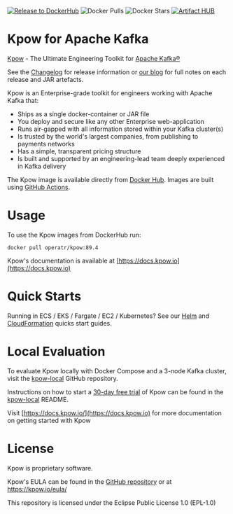 [![Release to DockerHub](https://github.com/operatr-io/kpow/actions/workflows/release.yml/badge.svg?branch=main)](https://github.com/operatr-io/kpow/actions/workflows/release.yml)
![Docker Pulls](https://img.shields.io/docker/pulls/operatr/operatr)
![Docker Stars](https://img.shields.io/docker/stars/operatr/kpow)
[![Artifact HUB](https://img.shields.io/endpoint?url=https://artifacthub.io/badge/repository/kpow)](https://artifacthub.io/packages/search?repo=kpow)

# Kpow for Apache Kafka

[Kpow](https://kpow.io) - The Ultimate Engineering Toolkit for [Apache Kafka®](http://kafka.apache.org/)

See the [Changelog](CHANGELOG.md) for release information or [our blog](https://kpow.io/category/releases/) for full notes on each release and JAR artefacts.

Kpow is an Enterprise-grade toolkit for engineers working with Apache Kafka that:

* Ships as a single docker-container or JAR file
* You deploy and secure like any other Enterprise web-application
* Runs air-gapped with all information stored within your Kafka cluster(s)
* Is trusted by the world's largest companies, from publishing to payments networks
* Has a simple, transparent pricing structure
* Is built and supported by an engineering-lead team deeply experienced in Kafka delivery

The Kpow image is available directly from [Docker Hub](https://hub.docker.com/r/operatr/kpow). Images are built using [GitHub Actions](https://github.com/operatr-io/kpow/actions/workflows/build.yml).

# Usage

To use the Kpow images from DockerHub run:

```
docker pull operatr/kpow:89.4
```

Kpow's documentation is available at [https://docs.kpow.io](https://docs.kpow.io)

# Quick Starts

Running in ECS / EKS / Fargate / EC2 / Kubernetes? See our [Helm](https://github.com/operatr-io/kpow-helm-charts) and [CloudFormation](https://github.com/operatr-io/kpow-cloudformation) quicks start guides.

# Local Evaluation

To evaluate Kpow locally with Docker Compose and a 3-node Kafka cluster, visit the [kpow-local](https://github.com/operatr-io/kpow-local) GitHub repository.

Instructions on how to start a [30-day free trial](https://kpow.io/try) of Kpow can be found in the [kpow-local](https://github.com/operatr-io/kpow-local) README.

Visit [https://docs.kpow.io/](https://docs.kpow.io) for more documentation on getting started with Kpow

# License

Kpow is proprietary software. 

Kpow's EULA can be found in the [GitHub repository](https://github.com/operatr-io/kpow/blob/main/resources/eula.txt) or at https://kpow.io/eula/

This repository is licensed under the Eclipse Public License 1.0 (EPL-1.0)
